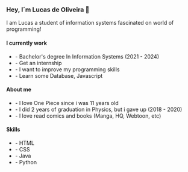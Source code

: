 <h3> Hey, I´m Lucas de Oliveira 👋</h3>


<p> I am Lucas a student of information systems fascinated on world of programming!</p>

<h4> I currently work </h4>
<ul>
  <li> -  Bachelor's degree In Information Systems (2021 - 2024)</li>
  <li> -  Get an internship</li>
  <li> -  I want to improve my programming skills</li>
  <li> -  Learn some Database, Javascript</li>
</ul>

<h4> About me </h4>
<ul>
  <li> -  I love One Piece since i was 11 years old</li>
  <li> -  I did 2 years of graduation in Physics, but i gave up (2018 - 2020)</li>
  <li> -  I love read comics and books (Manga, HQ, Webtoon, etc)</li>
</ul>

<h4> Skills </h4>
<ul>
  <li> -  HTML   </li>
  <li> -  CSS </li>
  <li> -  Java   </li>
  <li> -  Python</li>
</ul>


<!---
LusgaO/LusgaO is a ✨ special ✨ repository because its `README.md` (this file) appears on your GitHub profile.
You can click the Preview link to take a look at your changes.
--->

